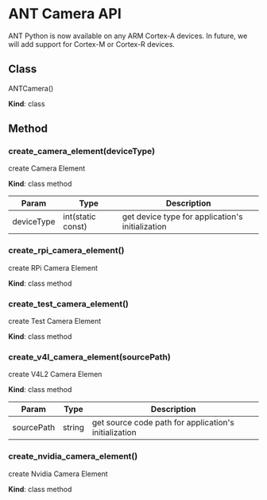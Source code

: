 
# ANT Camera API

ANT Python is now available on any ARM Cortex-A devices. In future, we will add support for Cortex-M or Cortex-R devices.


## Class
ANTCamera()

**Kind**: class

## Method

### create_camera_element(deviceType)

create Camera Element

**Kind**: class method

|Param|Type|Description|
|------|---|---|
|deviceType|int(static const)|get device type for application's initialization|

### create_rpi_camera_element()

create RPi Camera Element

**Kind**: class method

### create_test_camera_element()

create Test Camera Element

**Kind**: class method

### create_v4l_camera_element(sourcePath)

create V4L2 Camera Elemen

**Kind**: class method

|Param|Type|Description|
|------|---|---|
|sourcePath|string|get source code path for application's initialization|

### create_nvidia_camera_element()

create Nvidia Camera Element

**Kind**: class method






